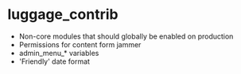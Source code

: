 luggage_contrib
===================

* Non-core modules that should globally be enabled on production
* Permissions for content form jammer
* admin_menu_* variables
* 'Friendly' date format
